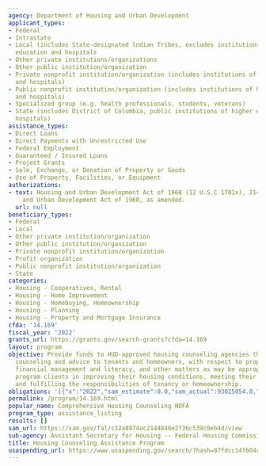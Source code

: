 ```yaml
---
agency: Department of Housing and Urban Development
applicant_types:
- Federal
- Intrastate
- Local (includes State-designated lndian Tribes, excludes institutions of higher
  education and hospitals
- Other private institutions/organizations
- Other public institution/organization
- Private nonprofit institution/organization (includes institutions of higher education
  and hospitals)
- Public nonprofit institution/organization (includes institutions of higher education
  and hospitals)
- Specialized group (e.g. health professionals, students, veterans)
- State (includes District of Columbia, public institutions of higher education and
  hospitals)
assistance_types:
- Direct Loans
- Direct Payments with Unrestricted Use
- Federal Employment
- Guaranteed / Insured Loans
- Project Grants
- Sale, Exchange, or Donation of Property or Goods
- Use of Property, Facilities, or Equipment
authorizations:
- text: Housing and Urban Development Act of 1968 (12 U.S.C 1701x), 214, 106, Housing
    and Urban Development Act of 1968, as amended.
  url: null
beneficiary_types:
- Federal
- Local
- Other private institution/organization
- Other public institution/organization
- Private nonprofit institution/organization
- Profit organization
- Public nonprofit institution/organization
- State
categories:
- Housing - Cooperatives, Rental
- Housing - Home Improvement
- Housing - Homebuying, Homeownership
- Housing - Planning
- Housing - Property and Mortgage Insurance
cfda: '14.169'
fiscal_year: '2022'
grants_url: https://grants.gov/search-grants?cfda=14.169
layout: program
objective: Provide funds to HUD-approved housing counseling agencies that provide
  counseling and advice to tenants and homeowners, with respect to property maintenance,
  financial management and literacy, and other matters as may be appropriate to assist
  program clients in improving their housing conditions, meeting their financial needs,
  and fulfilling the responsibilities of tenancy or homeownership.
obligations: '[{"x":"2022","sam_estimate":0.0,"sam_actual":93025054.0,"usa_spending_actual":87878820.92},{"x":"2023","sam_estimate":67000000.0,"sam_actual":0.0,"usa_spending_actual":13890177.88},{"x":"2024","sam_estimate":61000000.0,"sam_actual":0.0,"usa_spending_actual":84767635.72}]'
permalink: /program/14.169.html
popular_name: Comprehensive Housing Counseling NOFA
program_type: assistance_listing
results: []
sam_url: https://sam.gov/fal/c12a8874ac2144848e2f36c539c0eb4d/view
sub-agency: Assistant Secretary for Housing -- Federal Housing Commissioner
title: Housing Counseling Assistance Program
usaspending_url: https://www.usaspending.gov/search/?hash=87fdcc14f604cc22858d0b733a52a0d9
---
```

